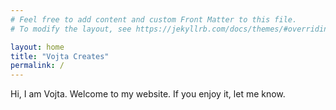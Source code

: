 ```yaml
---
# Feel free to add content and custom Front Matter to this file.
# To modify the layout, see https://jekyllrb.com/docs/themes/#overriding-theme-defaults

layout: home
title: "Vojta Creates"
permalink: /
---
```


Hi, I am Vojta. Welcome to my website. If you enjoy it, let me know. 
